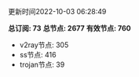 更新时间2022-10-03 06:28:49

**总订阅: 73**
**总节点: 2677**
**有效节点: 760**
- v2ray节点: 305
- ss节点: 416
- trojan节点: 39
